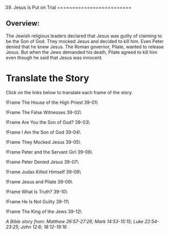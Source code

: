 39. Jesus Is Put on Trial
=========================

Overview:
---------

The Jewish religious leaders declared that Jesus was guilty of claiming
to be the Son of God. They mocked Jesus and decided to kill him. Even
Peter denied that he knew Jesus. The Roman governor, Pilate, wanted to
release Jesus. But when the Jews demanded his death, Pilate agreed to
kill him even though he said that Jesus was innocent.

Translate the Story
===================

Click on the links below to translate each frame of the story.

!Frame
 The House of the High Priest 39-01\

!Frame
 The False Witnesses 39-02\

!Frame
 Are You the Son of God? 39-03\

!Frame
 I Am the Son of God 39-04\

!Frame
 They Mocked Jesus 39-05\

!Frame
 Peter and the Servant Girl 39-06\

!Frame
 Peter Denied Jesus 39-07\

!Frame
 Judas Killed Himself 39-08\

!Frame
 Jesus and Pilate 39-09\

!Frame
 What Is Truth? 39-10\

!Frame
 He Is Not Guilty 39-11\

!Frame
 The King of the Jews 39-12\

*A Bible story from: Matthew 26:57-27:26; Mark 14:53-15:15; Luke
22:54-23:25; John 12:6; 18:12-19:16*

